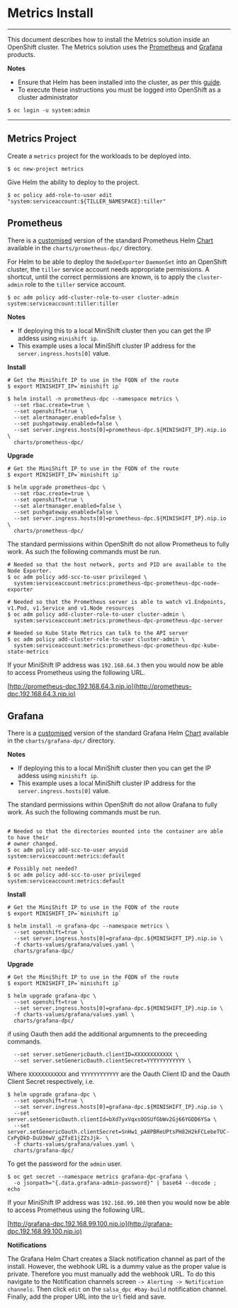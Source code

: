 # Metrics Install

---

This document describes how to install the Metrics solution inside an OpenShift cluster.  The Metrics solution uses the [Prometheus](https://prometheus.io) and [Grafana](https://grafana.com) products.

**Notes**

* Ensure that Helm has been installed into the cluster, as per this [guide](helm.md).
* To execute these instructions you must be logged into OpenShift as a cluster administrator
```console
$ oc login -u system:admin
```
---

## Metrics Project

Create a `metrics` project for the workloads to be deployed into.

```console
$ oc new-project metrics
```

Give Helm the ability to deploy to the project.

```console
$ oc policy add-role-to-user edit "system:serviceaccount:${TILLER_NAMESPACE}:tiller"
```


<a name="prometheus"></a>
## Prometheus

There is a [customised](metrics_charts.md#prometheus) version of the standard Prometheus Helm [Chart](https://github.com/kubernetes/charts/tree/master/stable/prometheus) available in the `charts/prometheus-dpc/` directory.

For Helm to be able to deploy the `NodeExporter` `DaemonSet` into an OpenShift cluster, the `tiller` service account needs appropriate permissions.  A shortcut, until the correct permissions are known, is to apply the `cluster-admin` role to the `tiller` service account.

```console
$ oc adm policy add-cluster-role-to-user cluster-admin system:serviceaccount:tiller:tiller
```

**Notes**

* If deploying this to a local MiniShift cluster then you can get the IP addess using `minishift ip`.
* This example uses a local MiniShift cluster IP address for the `server.ingress.hosts[0]` value.


**Install**
```console
# Get the MiniShift IP to use in the FQDN of the route
$ export MINISHIFT_IP=`minishift ip`

$ helm install -n prometheus-dpc --namespace metrics \
  --set rbac.create=true \
  --set openshift=true \
  --set alertmanager.enabled=false \
  --set pushgateway.enabled=false \
  --set server.ingress.hosts[0]=prometheus-dpc.${MINISHIFT_IP}.nip.io \
  charts/prometheus-dpc/
```

**Upgrade**
```console
# Get the MiniShift IP to use in the FQDN of the route
$ export MINISHIFT_IP=`minishift ip`

$ helm upgrade prometheus-dpc \
  --set rbac.create=true \
  --set openshift=true \
  --set alertmanager.enabled=false \
  --set pushgateway.enabled=false \
  --set server.ingress.hosts[0]=prometheus-dpc.${MINISHIFT_IP}.nip.io \
  charts/prometheus-dpc/
```


The standard permissions within OpenShift do not allow Prometheus to fully work.  As such the following commands must be run.

```console
# Needed so that the host network, ports and PID are available to the Node Exporter.
$ oc adm policy add-scc-to-user privileged \
  system:serviceaccount:metrics:prometheus-dpc-prometheus-dpc-node-exporter

# Needed so that the Prometheus server is able to watch v1.Endpoints, v1.Pod, v1.Service and v1.Node resources
$ oc adm policy add-cluster-role-to-user cluster-admin \
  system:serviceaccount:metrics:prometheus-dpc-prometheus-dpc-server

# Needed so Kube State Metrics can talk to the API server
$ oc adm policy add-cluster-role-to-user cluster-admin \
  system:serviceaccount:metrics:prometheus-dpc-prometheus-dpc-kube-state-metrics
```

If your MiniShift IP address was `192.168.64.3` then you would now be able to access Prometheus using the following URL.<br/>

[http://prometheus-dpc.192.168.64.3.nip.io](http://prometheus-dpc.192.168.64.3.nip.io)


<a name="grafana"></a>
## Grafana

There is a [customised](metrics_charts.md#grafana) version of the standard Grafana Helm [Chart](https://github.com/kubernetes/charts/tree/master/stable/grafana) available in the `charts/grafana-dpc/` directory.

**Notes**

* If deploying this to a local MiniShift cluster then you can get the IP addess using `minishift ip`.
* This example uses a local MiniShift cluster IP address for the `server.ingress.hosts[0]` value.


The standard permissions within OpenShift do not allow Grafana to fully work.  As such the following commands must be run.

```console

# Needed so that the directories mounted into the container are able to have their 
# owner changed.
$ oc adm policy add-scc-to-user anyuid system:serviceaccount:metrics:default

# Possibly not needed?
$ oc adm policy add-scc-to-user privileged system:serviceaccount:metrics:default
```

**Install**
```console
# Get the MiniShift IP to use in the FQDN of the route
$ export MINISHIFT_IP=`minishift ip`

$ helm install -n grafana-dpc --namespace metrics \
  --set openshift=true \
  --set server.ingress.hosts[0]=grafana-dpc.${MINISHIFT_IP}.nip.io \
  -f charts-values/grafana/values.yaml \
  charts/grafana-dpc/
```

**Upgrade**
```console
# Get the MiniShift IP to use in the FQDN of the route
$ export MINISHIFT_IP=`minishift ip`

$ helm upgrade grafana-dpc \
  --set openshift=true \
  --set server.ingress.hosts[0]=grafana-dpc.${MINISHIFT_IP}.nip.io \
  -f charts-values/grafana/values.yaml \
  charts/grafana-dpc/
```

if using Oauth then add the additional argumnents to the preceeding commands.

```console
  --set server.setGenericOauth.clientID=XXXXXXXXXXXX \
  --set server.setGenericOauth.clientSecret=YYYYYYYYYYYY \
```

Where `XXXXXXXXXXXX` and `YYYYYYYYYYYY` are the Oauth Client ID and the Oauth Client Secret respectively, i.e.

```console
$ helm upgrade grafana-dpc \
  --set openshift=true \
  --set server.ingress.hosts[0]=grafana-dpc.${MINISHIFT_IP}.nip.io \
  --set server.setGenericOauth.clientId=bXd7yxVqxsOOSUfGbWv2Gj66YGDD6YSa \
  --set server.setGenericOauth.clientSecret=SnHw1_pA8PBReUPtsPH82H2kFCLebeTUC-CxPyDkD-DuU36wV_gZfxE1jZZsJjk- \
  -f charts-values/grafana/values.yaml \
  charts/grafana-dpc/
```

To get the password for the `admin` user.

```console
$ oc get secret --namespace metrics grafana-dpc-grafana \
  -o jsonpath="{.data.grafana-admin-password}" | base64 --decode ; echo
```

If your MiniShift IP address was `192.168.99.100` then you would now be able to access Prometheus using the following URL.<br/>

[http://grafana-dpc.192.168.99.100.nip.io](http://grafana-dpc.192.168.99.100.nip.io)


**Notifications**

The Grafana Helm Chart creates a Slack notification channel as part of the install.  However, the webhook URL is a dummy value as the proper value is private.  Therefore you must manually add the webhook URL.  To do this navigate to the Notification channels screen `-> Alerting -> Notification channels`.  Then click `edit` on the `salsa_dpc #bay-build` notification channel.  Finally, add the proper URL into the `Url` field and save.

